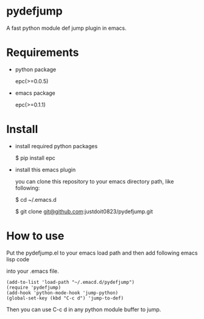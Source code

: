 pydefjump
=========

A fast python module def jump plugin in emacs.


Requirements
============

* python package

	epc(>=0.0.5)

* emacs package

	epc(>=0.1.1)


Install
=======

* install required python packages

	$ pip install epc


* install this emacs plugin

	you can clone this repository to your emacs directory path, like following:

	$ cd ~/.emacs.d

	$ git clone git@github.com:justdoit0823/pydefjump.git


How to use
==========

Put the pydefjump.el to your emacs load path and then add following emacs lisp code

into your .emacs file.

	(add-to-list 'load-path "~/.emacd.d/pydefjump")
	(require 'pydefjump)
	(add-hook 'python-mode-hook 'jump-python)
	(global-set-key (kbd "C-c d") 'jump-to-def)

Then you can use C-c d in any python module buffer to jump.
